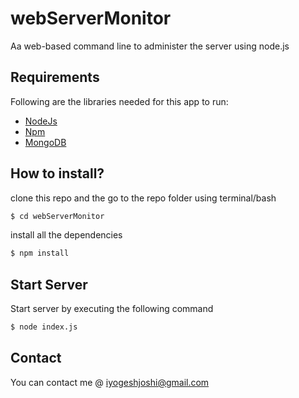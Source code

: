 # webServerMonitor
Aa web-based command line to administer the server using node.js

## Requirements
Following are the libraries needed for this app to run:
  * [NodeJs](http://nodejs.org)
  * [Npm](http://npmjs.com)
  * [MongoDB](http://mongodb.org)


## How to install?
clone this repo and the go to the repo folder using terminal/bash

```bash
$ cd webServerMonitor

```

install all the dependencies

```bash
$ npm install

```

## Start Server
Start server by executing the following command

```bash
$ node index.js

```

## Contact
You can contact me @ iyogeshjoshi@gmail.com
